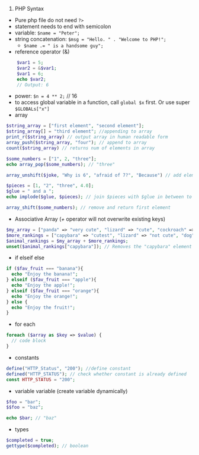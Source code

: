 1. PHP Syntax
- Pure php file do not need `?>`
- statement needs to end with semicolon
- variable: `$name = "Peter";`
- string concatenation: `$msg = "Hello. " . "Welcome to PHP!";`
	- `$name .= " is a handsome guy";`
- reference operator (&)
```php
	$var1 = 5;
	$var2 = &$var1;
	$var1 = 6;
	echo $var2;
	// Output: 6
```
- power: `$n = 4 ** 2;` // 16
- to access global variable in a function, call `global $x` first. Or use super `$GLOBALs["x"]`
- array
```php
$string_array = ["first element", "second element"];
$string_array[] = "third element"; //appending to array
print_r($string_array) // output array in human readable form
array_push($string_array, "four"); // append to array
count($string_array) // returns num of elements in array

$some_numbers = ["1", 2, "three"];
echo array_pop($some_numbers); // "three"

array_unshift($joke, "Why is 6", "afraid of 7?", "Because") // add elements to front of array

$pieces = [1, "2", "three", 4.0];
$glue = " and a ";
echo implode($glue, $pieces); // join $pieces with $glue in between to output a string

array_shift($some_numbers); // remove and return first element
```

- Associative Array (*+* operator will not overwrite existing keys)
```php
$my_array = ["panda" => "very cute", "lizard" => "cute", "cockroach" => "not very cute"];
$more_rankings = ["capybara" => "cutest", "lizard" => "not cute", "dog" => "max cuteness"];
$animal_rankings = $my_array + $more_rankings;
unset($animal_rankings["capybara"]); // Removes the "capybara" element
```

- if elseif else
```php
if ($fav_fruit === "banana"){
  echo "Enjoy the banana!";
} elseif ($fav_fruit === "apple"){
  echo "Enjoy the apple!";
} elseif ($fav_fruit === "orange"){
  echo "Enjoy the orange!";
} else {
  echo "Enjoy the fruit!";
}
```	

- for each
```php
foreach ($array as $key => $value) {
  // code block
}
```

- constants
```php
define("HTTP_Status", "200"); //define constant
defined("HTTP_STATUS"); // check whether constant is already defined
const HTTP_STATUS = "200";
```

- variable variable (create variable dynamically)
```php
$foo = "bar";
$$foo = "baz";

echo $bar; // "baz"
```

- types
```php
$completed = true;
gettype($completed); // boolean
```
